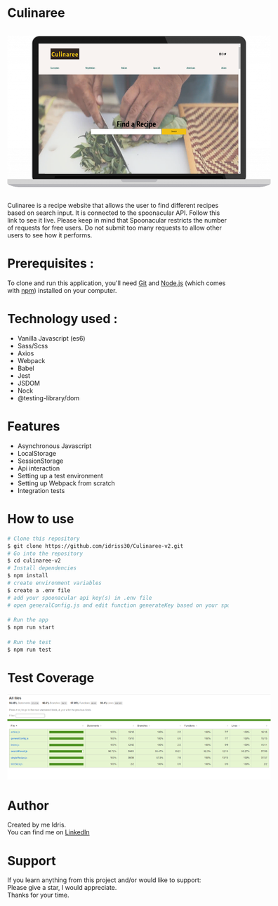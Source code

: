 # Culinaree

<img
  src="./src/assets/img/finalCulinaree.png"
  alt="project image"
  style="display: inline-block; margin: 1rem auto; max-width: 600px; max-height:800px"/>

Culinaree is a recipe website that allows the user to find different recipes based on search input.
It is connected to the spoonacular API.
Follow this link to see it live.
Please keep in mind that Spoonacular restricts the number of requests for free users.
Do not submit too many requests to allow other users to see how it performs.

# Prerequisites :

To clone and run this application, you'll need [Git](https://git-scm.com) and [Node.js](https://nodejs.org/en/download/) (which comes with [npm](http://npmjs.com)) installed on your computer.

# Technology used :

- Vanilla Javascript (es6)
- Sass/Scss
- Axios
- Webpack
- Babel
- Jest
- JSDOM
- Nock
- @testing-library/dom

# Features

- Asynchronous Javascript
- LocalStorage
- SessionStorage
- Api interaction
- Setting up a test environment
- Setting up Webpack from scratch
- Integration tests

# How to use

```bash
# Clone this repository
$ git clone https://github.com/idriss30/Culinaree-v2.git
# Go into the repository
$ cd culinaree-v2
# Install dependencies
$ npm install
# create environment variables
$ create a .env file
# add your spoonacular api key(s) in .env file
# open generalConfig.js and edit function generateKey based on your spoonacular key(s) name.

# Run the app
$ npm run start

# Run the test
$ npm run test

```

# Test Coverage

<img
  src="./src/assets/img/culinaree-coverage.png"
  alt="coverage img"
  style="display: inline-block; margin: 0 auto; max-width: 600px; max-height:800px"/>

# Author

Created by me Idris.</br>
You can find me on [LinkedIn](https://www.linkedin.com/in/idrissciss/)

# Support

If you learn anything from this project and/or would like to support:</br>
Please give a star, I would appreciate.</br>
Thanks for your time.
